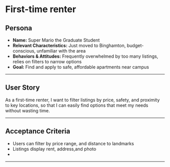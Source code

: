 # First-time renter

## **Persona**
- **Name:** Super Mario the Graduate Student
- **Relevant Characteristics:** Just moved to Binghamton, budget-conscious, unfamiliar with the area
- **Behaviors & Attitudes:** Frequently overwhelmed by too many listings, relies on filters to narrow options
- **Goal:**  Find and apply to safe, affordable apartments near campus

---

## **User Story**
As a first-time renter,
I want to filter listings by price, safety, and proximity to key locations,
so that I can easily find options that meet my needs without wasting time.

---

## **Acceptance Criteria**
- Users can filter by price range, and distance to landmarks
- Listings display rent, address,and photo
- 

---

